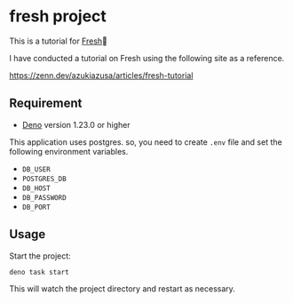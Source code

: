 # fresh project

This is a tutorial for [Fresh](https://fresh.deno.dev/)🍋

I have conducted a tutorial on Fresh using the following site as a reference.

<https://zenn.dev/azukiazusa/articles/fresh-tutorial>

## Requirement

- [Deno](https://deno.land/) version 1.23.0 or higher

This application uses postgres. so, you need to create `.env` file and set the following environment variables.

- `DB_USER`
- `POSTGRES_DB`
- `DB_HOST`
- `DB_PASSWORD`
- `DB_PORT`

## Usage

Start the project:

```bash
deno task start
```

This will watch the project directory and restart as necessary.
